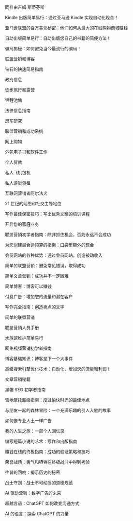 同样由吉姆·斯蒂芬斯

Kindle 出版简单易行：通过亚马逊 Kindle 实现自动化现金！

亚马逊联盟的百万美元秘密：他们如何从最大的在线购物商城赚钱

自助出版简单易行：自助出版您自己的书籍的简便方法！

骗局揭秘：如何避免当今最流行的骗局！

联盟营销和博客

钻石的快速简易指南

政府信息

徒步旅行和露营

锦鲤池塘

法律信息指南

房车研究

联盟营销和成功系统

网上购物

外包电子书和软件工作

个人贷款

私人飞机包机

私人游艇包租

互联网营销者阿尔法犬

21 世纪的网络和社交主导地位

写作最佳保密技巧：写出优秀文案的培训课程

开启您的家庭业务

联盟营销初学者指南：除非抓住机会，否则永远不会成功

为您创建最合适预算的指南：口袋里额外的现金

会员网站的各种优势：通过会员网站，创造被动收入

简单的联盟营销：避免常见错误，取得成功

简单文章营销：成功并不一定困难

简单博客：博客可以赚钱

付费广告：增加您的流量和潜在客户

写作完全指南：创造卖点的文字

简单的联盟营销

联盟营销人员手册

水族馆维护简单易行

网络视频营销初学者指南

博客基础知识：博客是下一个大事件

高级搜索引擎优化技术：自动化，增加您的流量和利润！

文章营销秘籍

黑帽 SEO 初学者指南

雪地摩托超级指南：度过愉快时光的最佳地点

与朋友一起的森林冒险：一个充满乐趣的引人入胜的故事

如何像专业人士一样广告

我的人生之旅：一部个人回忆录

编写短篇小说的艺术：写作和出版指南

赚钱在线的终极指南：成功的验证策略和技巧

荣誉战场：勇气和牺牲在终极战斗中得到考验

往昔的回响：揭示历史的秘密

战士守则：战士不可动摇的道德规范

AI 驱动营销：数字广告的未来

超越言语：ChatGPT 如何改变沟通方式

AI 的语言：探索 ChatGPT 的力量
